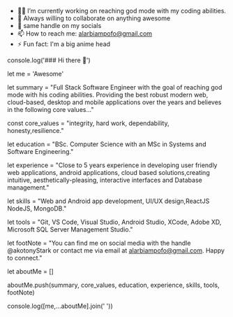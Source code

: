 

<!--
**akotonyStark/akotonyStark** is a ✨ _special_ ✨ repository because its `README.md` (this file) appears on your GitHub profile.
-->

- 🧑‍💻 I’m currently working on reaching god mode with my coding abilities.
- 👯 Always willing to collaborate on anything awesome
- 💬 same handle on my socials 
- 📫 How to reach me: alarbiampofo@gmail.com 
- ⚡ Fun fact: I'm a big anime head


console.log('### Hi there 👋')

let me = 'Awesome'

let summary = "Full Stack Software Engineer with the goal of reaching god mode with his coding abilities. Providing the best robust modern web, cloud-based, desktop and mobile applications over the years and believes in the following core values..."

const core_values = "integrity, hard work, dependability, honesty,resilience."

let education = "BSc. Computer Science with an MSc in Systems and Software Engineering."

let experience = "Close to 5 years experience in developing user friendly web applications, android applications, cloud based solutions,creating intuitive, aesthetically-pleasing, interactive interfaces and Database management."

let skills = "Web and Android app development, UI/UX design,ReactJS NodeJS, MongoDB."

let tools = "Git, VS Code, Visual Studio, Android Studio, XCode, Adobe XD, Microsoft SQL Server Management Studio."

let footNote = "You can find me on social media with the handle @akotonyStark or contact me via email at alarbiampofo@gmail.com. Happy to connect."
 
let aboutMe = []

aboutMe.push(summary, core_values, education, experience, skills, tools, footNote)

console.log([me,...aboutMe].join(' '))


